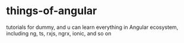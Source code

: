 # things-of-angular
tutorials for dummy, and u can learn everything in Angular ecosystem, including ng, ts, rxjs, ngrx, ionic, and so on
